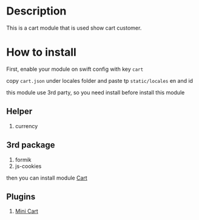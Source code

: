 # Description

This is a cart module that is used show cart customer.

# How to install
First, enable your module on swift config with key ````cart````

copy `cart.json` under locales folder and paste tp `static/locales` en and id

this module use 3rd party, so you need install before install this module

## Helper

1. currency 


## 3rd package

1. formik
2. js-cookies


then you can install module [Cart](pages/default/readme.md)  

## Plugins

1. [Mini Cart](plugin/mini/readme.md)  


